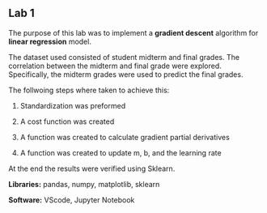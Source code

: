## Lab 1

The purpose of this lab was to implement a **gradient descent** algorithm for **linear regression** model. 

The dataset used consisted of student midterm and final grades. The correlation between the midterm and final grade were explored. Specifically, the midterm grades 
were used to predict the final grades. 

The follwoing steps where taken to achieve this:

1) Standardization was preformed 

2) A cost function was created

3) A function was created to calculate gradient partial derivatives 

4) A function was created to update m, b, and the learning rate

At the end the results were verified using Sklearn. 

**Libraries:** pandas, numpy, matplotlib, sklearn 


**Software:** VScode, Jupyter Notebook 
